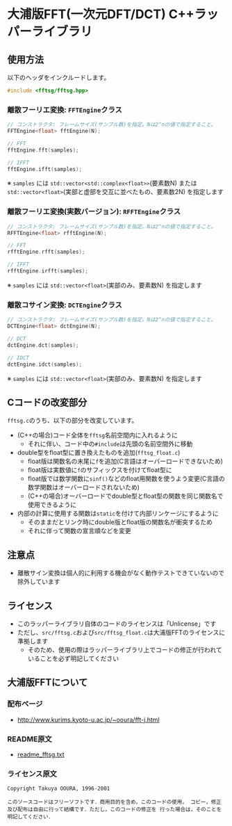 # 大浦版FFT(一次元DFT/DCT) C++ラッパーライブラリ
## 使用方法
以下のヘッダをインクルードします。
```cpp
#include <fftsg/fftsg.hpp>
```

### 離散フーリエ変換: `FFTEngine`クラス
```cpp
// コンストラクタ: フレームサイズ(サンプル数)を指定。Nは2^nの値で指定すること。
FFTEngine<float> fftEngine(N);

// FFT
fftEngine.fft(samples);

// IFFT
fftEngine.ifft(samples);
```
※ `samples` には `std::vector<std::complex<float>>`(要素数N) または `std::vector<float>`(実部と虚部を交互に並べたもの、要素数2N) を指定します

### 離散フーリエ変換(実数バージョン): `RFFTEngine`クラス
```cpp
// コンストラクタ: フレームサイズ(サンプル数)を指定。Nは2^nの値で指定すること。
RFFTEngine<float> rfftEngine(N);

// FFT
rfftEngine.rfft(samples);

// IFFT
rfftEngine.irfft(samples);
```
※ `samples` には `std::vector<float>`(実部のみ、要素数N) を指定します

### 離散コサイン変換: `DCTEngine`クラス
```cpp
// コンストラクタ: フレームサイズ(サンプル数)を指定。Nは2^nの値で指定すること。
DCTEngine<float> dctEngine(N);

// DCT
dctEngine.dct(samples);

// IDCT
dctEngine.idct(samples);
```
※ `samples` には `std::vector<float>`(実部のみ、要素数N) を指定します

## Cコードの改変部分
`fftsg.c`のうち、以下の部分を改変しています。

- (C++の場合)コード全体を`fftsg`名前空間内に入れるように
    - それに伴い、コード中の`#include`は先頭の名前空間外に移動
- double型をfloat型に置き換えたものを追加(`fftsg_float.c`)
    - float版は関数名の末尾に`f`を追加(C言語はオーバーロードできないため)
    - float版は実数値に`f`のサフィックスを付けてfloat型に
    - float版では数学関数に`sinf()`などのfloat用関数を使うよう変更(C言語の数学関数はオーバーロードされないため)
    - (C++の場合)オーバーロードでdouble型とfloat型の関数を同じ関数名で使用できるように
- 内部の計算に使用する関数は`static`を付けて内部リンケージにするように
    - そのままだとリンク時にdouble版とfloat版の関数名が衝突するため
    - それに伴って関数の宣言順などを変更

## 注意点
- 離散サイン変換は個人的に利用する機会がなく動作テストできていないので除外しています

## ライセンス
- このラッパーライブラリ自体のコードのライセンスは「Unlicense」です
- ただし、`src/fftsg.c`および`src/fftsg_float.c`は大浦版FFTのライセンスに準拠します
    - そのため、使用の際はラッパーライブラリ上でコードの修正が行われていることを必ず明記してください

## 大浦版FFTについて
### 配布ページ
- http://www.kurims.kyoto-u.ac.jp/~ooura/fft-j.html

### README原文
- [readme_fftsg.txt](readme_fftsg.txt)

### ライセンス原文
```
Copyright Takuya OOURA, 1996-2001

このソースコードはフリーソフトです．商用目的を含め，このコードの使用， コピー，修正及び配布は自由に行って結構です．ただし，このコードの修正を 行った場合は，そのことを明記してください．
```

